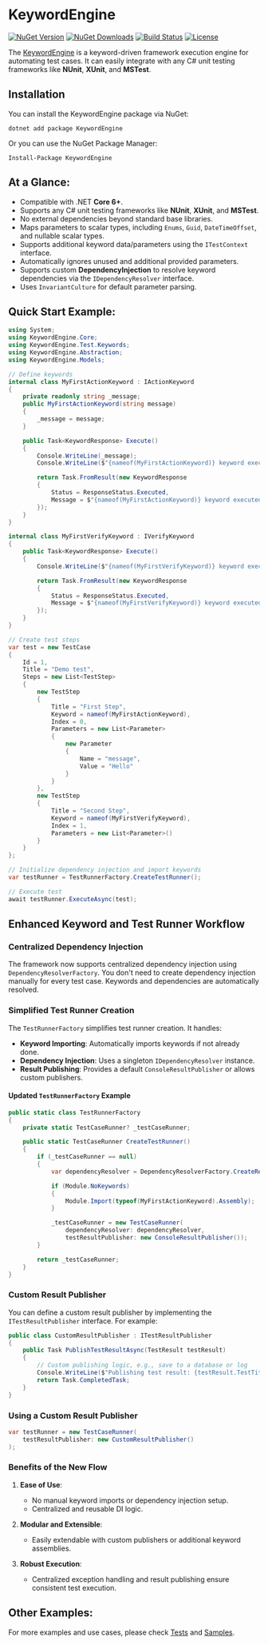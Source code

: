 # KeywordEngine

[![NuGet Version](https://img.shields.io/nuget/v/KeywordEngine.svg?style=flat-square)](https://www.nuget.org/packages/KeywordEngine/)
[![NuGet Downloads](https://img.shields.io/nuget/dt/KeywordEngine.svg?style=flat-square)](https://www.nuget.org/packages/KeywordEngine/)
[![Build Status](https://github.com/VikashChauhan51/keyword-engine/actions/workflows/build.yml/badge.svg)](https://github.com/VikashChauhan51/keyword-engine/actions)
[![License](https://img.shields.io/github/license/VikashChauhan51/keyword-engine.svg?style=flat-square)](https://github.com/VikashChauhan51/keyword-engine/blob/main/LICENSE)

The [KeywordEngine](https://www.nuget.org/packages/KeywordEngine) is a keyword-driven framework execution engine for automating test cases.
It can easily integrate with any C# unit testing frameworks like **NUnit**, **XUnit**, and **MSTest**.

  ## Installation

You can install the KeywordEngine package via NuGet:

```shell
dotnet add package KeywordEngine
```

Or you can use the NuGet Package Manager:

```shell
Install-Package KeywordEngine
```

## At a Glance:
- Compatible with .NET **Core 6+**.
- Supports any C# unit testing frameworks like **NUnit**, **XUnit**, and **MSTest**.
- No external dependencies beyond standard base libraries.
- Maps parameters to scalar types, including `Enums`, `Guid`, `DateTimeOffset`, and nullable scalar types.
- Supports additional keyword data/parameters using the `ITestContext` interface.
- Automatically ignores unused and additional provided parameters.
- Supports custom **DependencyInjection** to resolve keyword dependencies via the `IDependencyResolver` interface.
- Uses `InvariantCulture` for default parameter parsing.

## Quick Start Example:

```csharp
using System;
using KeywordEngine.Core;
using KeywordEngine.Test.Keywords;
using KeywordEngine.Abstraction;
using KeywordEngine.Models;

// Define keywords
internal class MyFirstActionKeyword : IActionKeyword
{
    private readonly string _message;
    public MyFirstActionKeyword(string message)
    {
        _message = message;
    }

    public Task<KeywordResponse> Execute()
    {
        Console.WriteLine(_message);
        Console.WriteLine($"{nameof(MyFirstActionKeyword)} keyword executed.");

        return Task.FromResult(new KeywordResponse
        {
            Status = ResponseStatus.Executed,
            Message = $"{nameof(MyFirstActionKeyword)} keyword executed."
        });
    }
}

internal class MyFirstVerifyKeyword : IVerifyKeyword
{
    public Task<KeywordResponse> Execute()
    {
        Console.WriteLine($"{nameof(MyFirstVerifyKeyword)} keyword executed.");

        return Task.FromResult(new KeywordResponse
        {
            Status = ResponseStatus.Executed,
            Message = $"{nameof(MyFirstVerifyKeyword)} keyword executed."
        });
    }
}

// Create test steps
var test = new TestCase
{
    Id = 1,
    Title = "Demo test",
    Steps = new List<TestStep>
    {
        new TestStep
        {
            Title = "First Step",
            Keyword = nameof(MyFirstActionKeyword),
            Index = 0,
            Parameters = new List<Parameter>
            {
                new Parameter
                {
                    Name = "message",
                    Value = "Hello"
                }
            }
        },
        new TestStep
        {
            Title = "Second Step",
            Keyword = nameof(MyFirstVerifyKeyword),
            Index = 1,
            Parameters = new List<Parameter>()
        }
    }
};

// Initialize dependency injection and import keywords
var testRunner = TestRunnerFactory.CreateTestRunner();

// Execute test
await testRunner.ExecuteAsync(test);
```

## Enhanced Keyword and Test Runner Workflow

### Centralized Dependency Injection
The framework now supports centralized dependency injection using `DependencyResolverFactory`. You don't need to create dependency injection manually for every test case. Keywords and dependencies are automatically resolved.

### Simplified Test Runner Creation
The `TestRunnerFactory` simplifies test runner creation. It handles:
- **Keyword Importing**: Automatically imports keywords if not already done.
- **Dependency Injection**: Uses a singleton `IDependencyResolver` instance.
- **Result Publishing**: Provides a default `ConsoleResultPublisher` or allows custom publishers.

#### Updated `TestRunnerFactory` Example
```csharp
public static class TestRunnerFactory
{
    private static TestCaseRunner? _testCaseRunner;

    public static TestCaseRunner CreateTestRunner()
    {
        if (_testCaseRunner == null)
        {
            var dependencyResolver = DependencyResolverFactory.CreateResolver();

            if (Module.NoKeywords)
            {
                Module.Import(typeof(MyFirstActionKeyword).Assembly);
            }

            _testCaseRunner = new TestCaseRunner(
                dependencyResolver: dependencyResolver,
                testResultPublisher: new ConsoleResultPublisher());
        }

        return _testCaseRunner;
    }
}
```

### Custom Result Publisher
You can define a custom result publisher by implementing the `ITestResultPublisher` interface. For example:

```csharp
public class CustomResultPublisher : ITestResultPublisher
{
    public Task PublishTestResultAsync(TestResult testResult)
    {
        // Custom publishing logic, e.g., save to a database or log
        Console.WriteLine($"Publishing test result: {testResult.TestTitle}");
        return Task.CompletedTask;
    }
}
```

### Using a Custom Result Publisher

```csharp
var testRunner = new TestCaseRunner(
    testResultPublisher: new CustomResultPublisher()
);
```

### Benefits of the New Flow
1. **Ease of Use**:
   - No manual keyword imports or dependency injection setup.
   - Centralized and reusable DI logic.

2. **Modular and Extensible**:
   - Easily extendable with custom publishers or additional keyword assemblies.

3. **Robust Execution**:
   - Centralized exception handling and result publishing ensure consistent test execution.

## Other Examples:
For more examples and use cases, please check [Tests](https://github.com/VikashChauhan51/keyword-engine/tree/master/src/KeywordEngine.Sample/Tests) and [Samples](https://github.com/VikashChauhan51/keyword-engine/tree/master/src/samples/).

